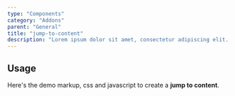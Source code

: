 ```yaml
---
type: "Components"
category: "Addons"
parent: "General"
title: "jump-to-content"
description: "Lorem ipsum dolor sit amet, consectetur adipiscing elit. Nunc tempus laoreet leo sit amet iaculis."
---
```


## Usage

Here's the demo markup, css and javascript to create a **jump to content**.

<demo>
  <div class="gatsby_demo_item toggle" data-iframe="iframe/components/addons/general/jump-to-content">
  </div>
</demo>
